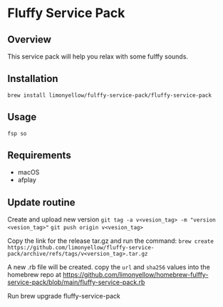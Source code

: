 # Fluffy Service Pack

## Overview

This service pack will help you relax with some fulffy sounds.

## Installation

`brew install limonyellow/fulffy-service-pack/fluffy-service-pack`

## Usage

`fsp so`

## Requirements

- macOS
- afplay

## Update routine
Create and upload new version
`git tag -a v<vesion_tag> -m "version <vesion_tag>"`
`git push origin v<vesion_tag>`

Copy the link for the release tar.gz and run the command:
`brew create https://github.com/limonyellow/fluffy-service-pack/archive/refs/tags/v<version_tag>.tar.gz`

A new .rb file will be created.
copy the `url` and `sha256` values into the homebrew repo at https://github.com/limonyellow/homebrew-fulffy-service-pack/blob/main/fluffy-service-pack.rb

Run brew upgrade fluffy-service-pack
